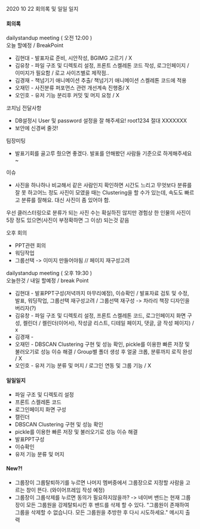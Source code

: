2020 10 22 회의록 및 일일 일지



#### 회의록

dailystandup meeting ( 오전 12:00 )<br>
오늘 할예정 / BreakPoint

- 김현대 - 발표자료 준비, 시안작성, BGIMG 고르기 / X
- 김유창 - 파일 구조 및 디렉토리 설정, 프론트 스켈레톤 코드 작성, 로그인페이지 / 이미지가 필요함 / 로고 사이즈별로 제작점..
- 김경재 - 책넘기기 애니메이션 추출/ 책넘기기 애니메이션 스켈레톤 코드에 적용
- 오재민 - 사진분류 퍼포먼스 관련 개선계속 진행중/ X
- 오인호 - 유저 기능 분리후  커밋 및 머지 요청 / X



코치님 전달사항

- DB설정시 User 및 password 설정을 잘 해주세요! root1234 절대 XXXXXXX
- 보안에 신경써 줄것!



팀장미팅

- 발표기회를 골고루 줬으면 좋겠다. 발표를 안해봤던 사람들 기준으로 하게해주세요~



이슈

-  사진을 하나하나 비교해서 같은 사람인지 확인하면 시간도 느리고 무엇보다 분류를 잘 못 하고어느 정도 사진이 모였을 때는 Clustering을 할 수가 있는데, 속도도 빠르고 분류를 잘해요. 대신 사진이 좀 있어야 함. 

  우선 클러스터링으로 분류가 되는 사진 수는 확실하진 않지만 경험상 한 인물의 사진이 5장 정도 있으면(사진이 부정확하면 그 이상) 되는것 같음



오후 회의

- PPT관련 회의
- 워딩작업
- 그룹선택 -> 이미지 만들어야됨 // 페이지 재구성고려



dailystandup meeting ( 오후 19:30 )<br>
오늘한것 / 내일 할예정 / break Point

- 김현대 - 발표PPT구성(저녁까지 마무리예정), 이슈확인 / 발표자료 검토 및 수정, 발표, 워딩작업, 그룹선택 재구성고려 / 그룹선택 재구성 -> 차라리 책장 디자인을 버리자(?)
- 김유창 - 파일 구조 및 디렉토리 설정, 프론트 스켈레톤 코드, 로그인페이지 화면 구성, 켈린더 / 켈린더(이어서), 작성글 리스트, 디테일 페이지, 댓글, 글 작성 페이지) / x
- 김경재 - 
- 오재민 - DBSCAN Clustering 구현 및 성능 확인, pickle를 이용한 빠른 저장 및 불러오기로 성능 이슈 해결 / Group별 폴더 생성 후 얼굴 크롭, 분류까지 로직 완성 / X
- 오인호 - 유저 기능 분류 및 머지 / 로그인 연동 및 그룹 기능 / X





#### 일일일지

- 파일 구조 및 디렉토리 설정
- 프론트 스켈레톤 코드
- 로그인페이지 화면 구성
- 캘린더
- DBSCAN Clustering 구현 및 성능 확인
- pickle를 이용한 빠른 저장 및 불러오기로 성능 이슈 해결
- 발표PPT구성
- 이슈확인
- 유저 기능 분류 및 머지



#### New?!

- 그룹장이 그룹탈퇴하기를 누르면 나머지 멤버중에서 그룹장으로 지정할 사람을 고르는 창이 뜬다. (와이어프레임 작성 예정)
- 그룹장이 그룹삭제를 누르면 동의가 필요하지않을까? -> 네이버 밴드는 현재 그룹장이 모든 그룹원을 강제탈퇴시킨 후 밴드를 삭제 할 수 있다. "그룹원이 존재하여 그룹을 삭제할 수 없습니다. 모든 그룹원을 추방한 후 다시 시도하세요." 메시지 출력

